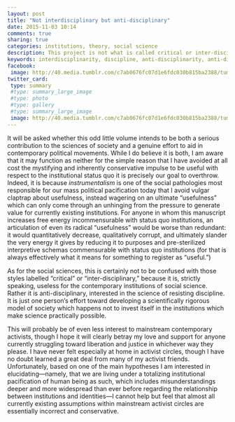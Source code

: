 ```yaml
---
layout: post
title: "Not interdisciplinary but anti-disciplinary"
date: 2015-11-03 10:14
comments: true
sharing: true
categories: institutions, theory, social science
description: This project is not what is called critical or inter-disciplinary social science; strictly speaking, it should be useless for the contemporary institutions of social science.
keywords: interdisciplinarity, discipline, anti-disciplinarity, anti-discipline
facebook: 
 image: http://40.media.tumblr.com/c7ab0676fc07d1e6fdc030b815ba2388/tumblr_nwbcjn6Xp31qz9nt4o1_1280.jpg
twitter_card:
 type: summary
 #type: summary_large_image
 #type: photo
 #type: gallery
 #type: summary_large_image
 image: http://40.media.tumblr.com/c7ab0676fc07d1e6fdc030b815ba2388/tumblr_nwbcjn6Xp31qz9nt4o1_1280.jpg
---
```


It will be asked whether this odd little volume intends to be both a serious contribution to the sciences of society and a genuine effort to aid in contemporary political movements. While I do believe it is both, I am aware that it may function as neither for the simple reason that I have avoided at all cost the mystifying and inherently conservative impulse to be useful with respect to the institutional status quo it is precisely our goal to overthrow. Indeed, it is because *instrumentalism* is one of the social pathologies most responsible for our mass political pacification today that I avoid vulgar claptrap about usefulness, instead wagering on an ultimate “usefulness” which can only come through an unhinging from the pressure to generate value for currently existing institutions. For anyone in whom this manuscript increases free energy incommensurable with status quo institutions, an articulation of even its radical “usefulness” would be worse than redundant: it would quantitatively decrease, qualitatively corrupt, and ultimately slander the very energy it gives by reducing it to purposes and pre-sterilized interpretive schemas commensurable with status quo institutions (for that is always effectively what it means for something to register as “useful.”)

As for the social sciences, this is certainly not to be confused with those styles labelled “critical” or “inter-disciplinary,” because it is, strictly speaking, useless for the contemporary institutions of social science. Rather it is anti-disciplinary, interested in the science of resisting discipline. It is just one person’s effort toward developing a scientifically rigorous model of society which happens not to invest itself in the institutions which make science practically possible.

This will probably be of even less interest to mainstream contemporary activists, though I hope it will clearly betray my love and support for anyone currently struggling toward liberation and justice in whichever way they please. I have never felt especially at home in activist circles, though I have no doubt learned a great deal from many of my activist friends. Unfortunately, based on one of the main hypotheses I am interested in elucidating—namely, that we are living under a totalizing institutional pacification of human being as such, which includes misunderstandings deeper and more widespread than ever before regarding the relationship between institutions and identities—I cannot help but feel that almost all currently existing assumptions within mainstream activist circles are essentially incorrect and conservative.